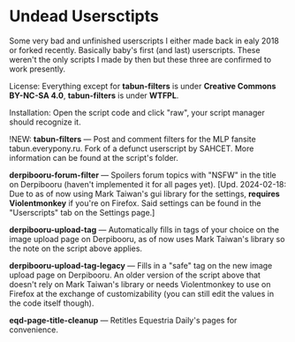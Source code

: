 # Undead Usersctipts
Some very bad and unfinished userscripts I either made back in ealy 2018 or forked recently. Basically baby's first (and last) userscripts. These weren't the only scripts I made by then but these three are confirmed to work presently.

License: Everything except for **tabun-filters** is under **Creative Commons BY-NC-SA 4.0**, **tabun-filters** is under **WTFPL**.

Installation: Open the script code and click "raw", your script manager should recognize it.

!NEW: **tabun-filters** — Post and comment filters for the MLP fansite tabun.everypony.ru. Fork of a defunct userscript by SAHCET. More information can be found at the script's folder.

**derpibooru-forum-filter** — Spoilers forum topics with "NSFW" in the title on Derpibooru (haven't implemented it for all pages yet). [Upd. 2024-02-18: Due to as of now using Mark Taiwan's gui library for the settings, __requires Violentmonkey__ if you're on Firefox. Said settings can be found in the "Userscripts" tab on the Settings page.]

**derpibooru-upload-tag** — Automatically fills in tags of your choice on the image upload page on Derpibooru, as of now uses Mark Taiwan's library so the note on the script above applies.

**derpibooru-upload-tag-legacy** — Fills in a "safe" tag on the new image upload page on Derpibooru. An older version of the script above that doesn't rely on Mark Taiwan's library or needs Violentmonkey to use on Firefox at the exchange of customizability (you can still edit the values in the code itself though).

**eqd-page-title-cleanup** — Retitles Equestria Daily's pages for convenience.
